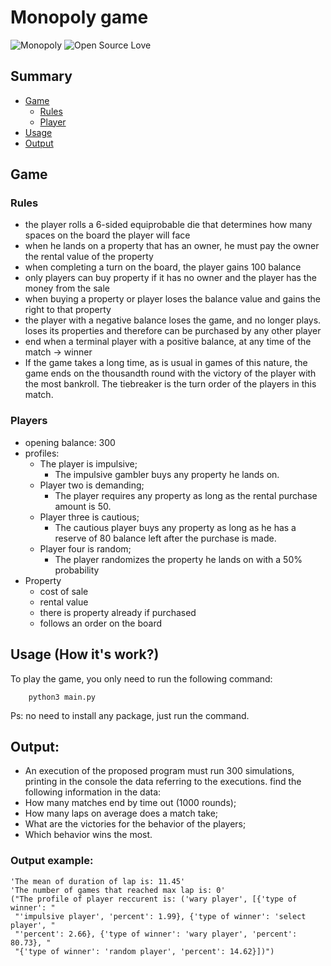 # Monopoly game

![Monopoly](https://img.shields.io/badge/Monopoly-v1.0-green.svg?style=flat-square)
![Open Source Love](https://img.shields.io/badge/Open%20Source-Love-blue.svg?style=flat-square)

## Summary

* [Game](#game)
  * [Rules](#rules)
  * [Player](#players)
* [Usage](#usage-how-its-work)
* [Output](#output)


## Game
### Rules
- the player rolls a 6-sided equiprobable die that determines how many spaces on the board the player will face
- when he lands on a property that has an owner, he must pay the owner the rental value of the property
- when completing a turn on the board, the player gains 100 balance
- only players can buy property if it has no owner and the player has the money from the sale
- when buying a property or player loses the balance value and gains the right to that property
- the player with a negative balance loses the game, and no longer plays. loses its properties and therefore can be purchased by any other player
- end when a terminal player with a positive balance, at any time of the match -> winner
- If the game takes a long time, as is usual in games of this nature, the game ends on the thousandth round with the victory of the player with the most bankroll. The tiebreaker is the turn order of the players in this
match.

### Players
- opening balance: 300
- profiles:
  - The player is impulsive;
    - The impulsive gambler buys any property he lands on.
  - Player two is demanding;
    - The player requires any property as long as the rental purchase amount is 50.
  - Player three is cautious;
    - The cautious player buys any property as long as he has a reserve of 80 balance left after the purchase is made.
  - Player four is random;
    - The player randomizes the property he lands on with a 50% probability
- Property
  - cost of sale
  - rental value
  - there is property already if purchased
  - follows an order on the board

## Usage (How it's work?)

To play the game, you only need to run the following command:

```
    python3 main.py
```

Ps: no need to install any package, just run the command.

## Output:

- An execution of the proposed program must run 300 simulations, printing in the console the data referring to the executions. find the following information in the data:
- How many matches end by time out (1000 rounds);
- How many laps on average does a match take;
- What are the victories for the behavior of the players;
- Which behavior wins the most.

### Output example:

```
'The mean of duration of lap is: 11.45'
'The number of games that reached max lap is: 0'
("The profile of player reccurent is: ('wary player', [{'type of winner': "
 "'impulsive player', 'percent': 1.99}, {'type of winner': 'select player', "
 "'percent': 2.66}, {'type of winner': 'wary player', 'percent': 80.73}, "
 "{'type of winner': 'random player', 'percent': 14.62}])")
```